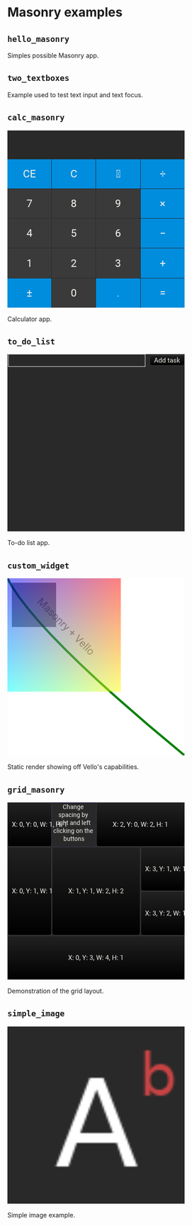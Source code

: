 # Masonry examples

## `hello_masonry`

Simples possible Masonry app.

## `two_textboxes`

Example used to test text input and text focus.


## `calc_masonry`

![](screenshots/calc_masonry__tests__base_screenshot.png)

Calculator app.


## `to_do_list`

![](screenshots/to_do_list__tests__base_screenshot.png)

To-do list app.


## `custom_widget`

![](screenshots/custom_widget__tests__base_screenshot.png)

Static render showing off Vello's capabilities.


## `grid_masonry`

![](screenshots/grid_masonry__tests__base_screenshot.png)

Demonstration of the grid layout.


## `simple_image`

![](screenshots/simple_image__tests__base_screenshot.png)

Simple image example.
